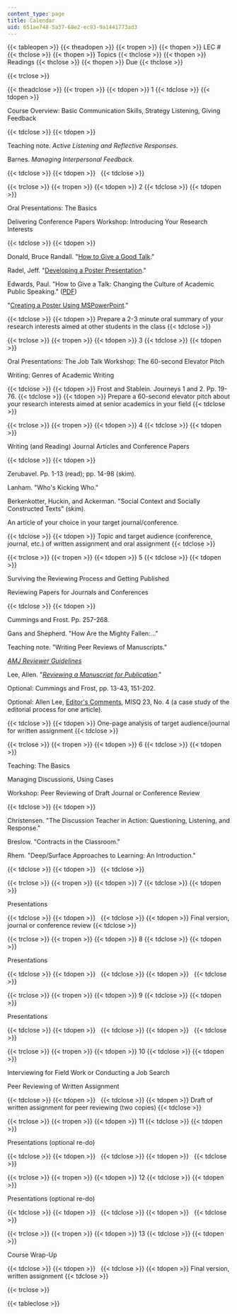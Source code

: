 ```yaml
---
content_type: page
title: Calendar
uid: 651ae748-5a37-68e2-ec93-9a1441773ad3
---
```


{{< tableopen >}}
{{< theadopen >}}
{{< tropen >}}
{{< thopen >}}
LEC #
{{< thclose >}}
{{< thopen >}}
Topics
{{< thclose >}}
{{< thopen >}}
Readings
{{< thclose >}}
{{< thopen >}}
Due
{{< thclose >}}

{{< trclose >}}

{{< theadclose >}}
{{< tropen >}}
{{< tdopen >}}
1
{{< tdclose >}}
{{< tdopen >}}


Course Overview: Basic Communication Skills, Strategy Listening, Giving Feedback


{{< tdclose >}}
{{< tdopen >}}


Teaching note. _Active Listening and Reflective Responses_.

Barnes. _Managing Interpersonal Feedback_.


{{< tdclose >}}
{{< tdopen >}}
 
{{< tdclose >}}

{{< trclose >}}
{{< tropen >}}
{{< tdopen >}}
2
{{< tdclose >}}
{{< tdopen >}}


Oral Presentations: The Basics

Delivering Conference Papers Workshop: Introducing Your Research Interests


{{< tdclose >}}
{{< tdopen >}}


Donald, Bruce Randall. "[How to Give a Good Talk](http://www.cs.duke.edu/brd/Teaching/Previous/Animation/giving-a-talk.html)."

Radel, Jeff. "[Developing a Poster Presentation](http://www.kumc.edu/SAH/OTEd/jradel/Poster_Presentations/PstrStart.html)."

Edwards, Paul. "How to Give a Talk: Changing the Culture of Academic Public Speaking." ([PDF](http://pne.people.si.umich.edu/PDF/howtotalk.pdf))

"[Creating a Poster Using MSPowerPoint](http://faculty.washington.edu/robinet/poster.html)."


{{< tdclose >}}
{{< tdopen >}}
Prepare a 2-3 minute oral summary of your research interests aimed at other students in the class
{{< tdclose >}}

{{< trclose >}}
{{< tropen >}}
{{< tdopen >}}
3
{{< tdclose >}}
{{< tdopen >}}


Oral Presentations: The Job Talk Workshop: The 60-second Elevator Pitch

Writing: Genres of Academic Writing


{{< tdclose >}}
{{< tdopen >}}
Frost and Stablein. Journeys 1 and 2. Pp. 19-76.
{{< tdclose >}}
{{< tdopen >}}
Prepare a 60-second elevator pitch about your research interests aimed at senior academics in your field
{{< tdclose >}}

{{< trclose >}}
{{< tropen >}}
{{< tdopen >}}
4
{{< tdclose >}}
{{< tdopen >}}


Writing (and Reading) Journal Articles and Conference Papers


{{< tdclose >}}
{{< tdopen >}}


Zerubavel. Pp. 1-13 (read); pp. 14-98 (skim).

Lanham. "Who's Kicking Who."

Berkenkotter, Huckin, and Ackerman. "Social Context and Socially Constructed Texts" (skim).

An article of your choice in your target journal/conference.


{{< tdclose >}}
{{< tdopen >}}
Topic and target audience (conference, journal, etc.) of written assignment and oral assignment
{{< tdclose >}}

{{< trclose >}}
{{< tropen >}}
{{< tdopen >}}
5
{{< tdclose >}}
{{< tdopen >}}


Surviving the Reviewing Process and Getting Published

Reviewing Papers for Journals and Conferences


{{< tdclose >}}
{{< tdopen >}}


Cummings and Frost. Pp. 257-268.

Gans and Shepherd. "How Are the Mighty Fallen:..."

Teaching note. "Writing Peer Reviews of Manuscripts."

_[AMJ Reviewer Guidelines](http://aom.org/amj/)_

Lee, Allen. "[_Reviewing a Manuscript for Publication_](http://www.people.vcu.edu/~aslee/referee.htm)."

Optional: Cummings and Frost, pp. 13-43, 151-202.

Optional: Allen Lee, [Editor's Comments](http://misq.org/misq/downloads/download/editorial/45/), MISQ 23, No. 4 (a case study of the editorial process for one article).


{{< tdclose >}}
{{< tdopen >}}
One-page analysis of target audience/journal for written assignment
{{< tdclose >}}

{{< trclose >}}
{{< tropen >}}
{{< tdopen >}}
6
{{< tdclose >}}
{{< tdopen >}}


Teaching: The Basics

Managing Discussions, Using Cases

Workshop: Peer Reviewing of Draft Journal or Conference Review


{{< tdclose >}}
{{< tdopen >}}


Christensen. "The Discussion Teacher in Action: Questioning, Listening, and Response."

Breslow. "Contracts in the Classroom."

Rhem. "Deep/Surface Approaches to Learning: An Introduction."


{{< tdclose >}}
{{< tdopen >}}
 
{{< tdclose >}}

{{< trclose >}}
{{< tropen >}}
{{< tdopen >}}
7
{{< tdclose >}}
{{< tdopen >}}


Presentations


{{< tdclose >}}
{{< tdopen >}}
 
{{< tdclose >}}
{{< tdopen >}}
Final version, journal or conference review
{{< tdclose >}}

{{< trclose >}}
{{< tropen >}}
{{< tdopen >}}
8
{{< tdclose >}}
{{< tdopen >}}


Presentations


{{< tdclose >}}
{{< tdopen >}}
 
{{< tdclose >}}
{{< tdopen >}}
 
{{< tdclose >}}

{{< trclose >}}
{{< tropen >}}
{{< tdopen >}}
9
{{< tdclose >}}
{{< tdopen >}}


Presentations


{{< tdclose >}}
{{< tdopen >}}
 
{{< tdclose >}}
{{< tdopen >}}
 
{{< tdclose >}}

{{< trclose >}}
{{< tropen >}}
{{< tdopen >}}
10
{{< tdclose >}}
{{< tdopen >}}


Interviewing for Field Work or Conducting a Job Search

Peer Reviewing of Written Assignment


{{< tdclose >}}
{{< tdopen >}}
 
{{< tdclose >}}
{{< tdopen >}}
Draft of written assignment for peer reviewing (two copies)
{{< tdclose >}}

{{< trclose >}}
{{< tropen >}}
{{< tdopen >}}
11
{{< tdclose >}}
{{< tdopen >}}


Presentations (optional re-do)


{{< tdclose >}}
{{< tdopen >}}
 
{{< tdclose >}}
{{< tdopen >}}
 
{{< tdclose >}}

{{< trclose >}}
{{< tropen >}}
{{< tdopen >}}
12
{{< tdclose >}}
{{< tdopen >}}


Presentations (optional re-do)


{{< tdclose >}}
{{< tdopen >}}
 
{{< tdclose >}}
{{< tdopen >}}
 
{{< tdclose >}}

{{< trclose >}}
{{< tropen >}}
{{< tdopen >}}
13
{{< tdclose >}}
{{< tdopen >}}


Course Wrap-Up


{{< tdclose >}}
{{< tdopen >}}
 
{{< tdclose >}}
{{< tdopen >}}
Final version, written assignment
{{< tdclose >}}

{{< trclose >}}

{{< tableclose >}}